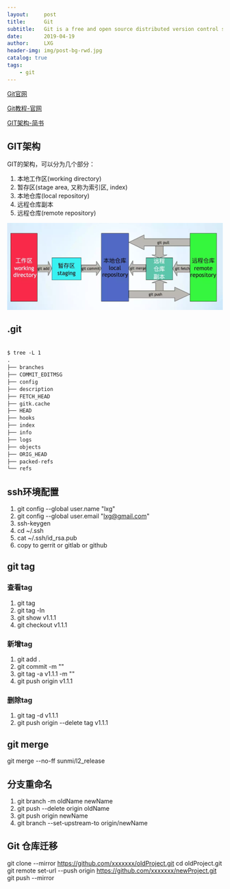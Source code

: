 ```yaml
---
layout:     post
title:      Git
subtitle:   Git is a free and open source distributed version control system.
date:       2019-04-19
author:     LXG
header-img: img/post-bg-rwd.jpg
catalog: true
tags:
    - git
---
```


[Git官网](https://git-scm.com/)

[Git教程-官网](https://git-scm.com/book/zh/v2)

[GIT架构-简书](https://www.jianshu.com/p/c18e472fbf19)

## GIT架构

GIT的架构，可以分为几个部分：

1. 本地工作区(working directory)
2. 暂存区(stage area, 又称为索引区, index)
3. 本地仓库(local repository)
4. 远程仓库副本
5. 远程仓库(remote repository)

![git_arch](/images/git_arch.webp)

## .git

```txt

$ tree -L 1
.
├── branches
├── COMMIT_EDITMSG
├── config
├── description
├── FETCH_HEAD
├── gitk.cache
├── HEAD
├── hooks
├── index
├── info
├── logs
├── objects
├── ORIG_HEAD
├── packed-refs
└── refs

```

## ssh环境配置

1. git config --global user.name "lxg"
2. git config --global user.email "lxg@gmail.com"
3. ssh-keygen
4. cd ~/.ssh
5. cat ~/.ssh/id_rsa.pub
6. copy to gerrit or gitlab or github

## git tag

### 查看tag

1. git tag
2. git tag -ln
3. git show v1.1.1
4. git checkout v1.1.1

### 新增tag

1. git add .
2. git commit -m ""
3. git tag -a v1.1.1 -m ""
4. git push origin v1.1.1

### 删除tag

1. git tag -d v1.1.1
2. git push origin --delete tag v1.1.1

## git merge

git merge --no-ff sunmi/l2_release

## 分支重命名

1. git branch -m oldName newName
2. git push --delete origin oldName
3. git push origin newName
4. git branch --set-upstream-to origin/newName

## Git 仓库迁移

git clone --mirror https://github.com/xxxxxxx/oldProject.git
cd oldProject.git
git remote set-url --push origin https://github.com/xxxxxxx/newProject.git
git push --mirror




